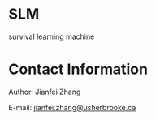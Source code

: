 # SLM
survival learning machine
# Contact Information
Author: Jianfei Zhang

E-mail: jianfei.zhang@usherbrooke.ca
